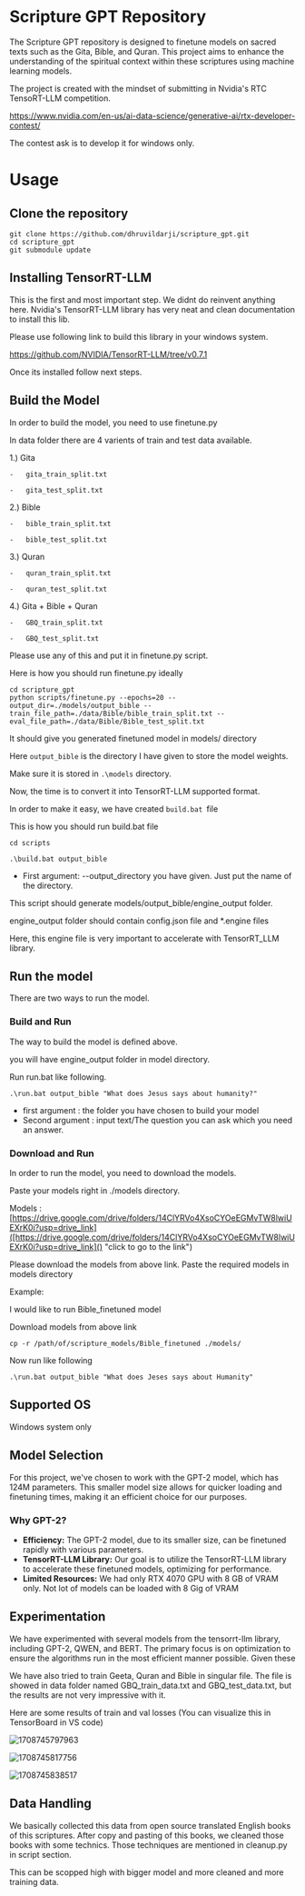 # Scripture GPT Repository

The Scripture GPT repository is designed to finetune models on sacred texts such as the Gita, Bible, and Quran. This project aims to enhance the understanding of the spiritual context within these scriptures using machine learning models.

The project is created with the mindset of submitting in Nvidia's RTC TensoRT-LLM competition.

https://www.nvidia.com/en-us/ai-data-science/generative-ai/rtx-developer-contest/

The contest ask is to develop it for windows only.

# Usage

## Clone the repository

```
git clone https://github.com/dhruvildarji/scripture_gpt.git
cd scripture_gpt
git submodule update
```

## Installing TensorRT-LLM

This is the first and most important step.
We didnt do reinvent anything here. Nvidia's TensorRT-LLM library has very neat and clean documentation to install this lib.

Please use following link to build this library in your windows system.

https://github.com/NVIDIA/TensorRT-LLM/tree/v0.7.1

Once its installed follow next steps.

## Build the Model

In order to build the model, you need to use finetune.py

In data folder there are 4 varients of train and test data available.

1.) Gita

    -	gita_train_split.txt

    -	gita_test_split.txt

2.) Bible

    -	bible_train_split.txt

    -	bible_test_split.txt

3.) Quran

    -	quran_train_split.txt

    -	quran_test_split.txt

4.) Gita + Bible + Quran

    -	GBQ_train_split.txt

    -	GBQ_test_split.txt

Please use any of this and put it in finetune.py script.

Here is how you should run finetune.py ideally

```
cd scripture_gpt
python scripts/finetune.py --epochs=20 --output_dir=./models/output_bible --train_file_path=./data/Bible/bible_train_split.txt --eval_file_path=./data/Bible/Bible_test_split.txt
```

It should give you generated finetuned model in models/ directory

Here `output_bible` is the directory I have given to store the model weights.

Make sure it is stored in `.\models` directory.

Now, the time is to convert it into TensorRT-LLM supported format.

In order to make it easy, we have created `build.bat `file

This is how you should run build.bat file

`cd scripts `

`.\build.bat output_bible`

* First argument: --output_directory you have given. Just put the name of the directory.

This script should generate models/output_bible/engine_output folder.

engine_output folder should contain config.json file and *.engine files

Here, this engine file is very important to accelerate with TensorRT_LLM library.

## Run the model

There are two ways to run the model.

### Build and Run

The way to build the model is defined above.

you will have engine_output folder in model directory.

Run run.bat like following.

`.\run.bat output_bible "What does Jesus says about humanity?"`

* first argument : the folder you have chosen to build your model
* Second argument : input text/The question you can ask which you need an answer.

### Download and Run

In order to run the model, you need to download the models.

Paste your models right in ./models directory.

Models : [https://drive.google.com/drive/folders/14ClYRVo4XsoCYOeEGMvTW8lwiUEXrK0i?usp=drive_link]([https://drive.google.com/drive/folders/14ClYRVo4XsoCYOeEGMvTW8lwiUEXrK0i?usp=drive_link]() "click to go to the link")

Please download the models from above link. Paste the required models in models directory

Example:

I would like to run Bible_finetuned model

Download models from above link

```
cp -r /path/of/scripture_models/Bible_finetuned ./models/
```

Now run like following

`.\run.bat output_bible "What does Jeses says about Humanity"`

## Supported OS

Windows system only

## Model Selection

For this project, we've chosen to work with the GPT-2 model, which has 124M parameters. This smaller model size allows for quicker loading and finetuning times, making it an efficient choice for our purposes.

### Why GPT-2?

- **Efficiency:** The GPT-2 model, due to its smaller size, can be finetuned rapidly with various parameters.
- **TensorRT-LLM Library:** Our goal is to utilize the TensorRT-LLM library to accelerate these finetuned models, optimizing for performance.
- **Limited Resources:** We had only RTX 4070 GPU with 8 GB of VRAM only. Not lot of models can be loaded with 8 Gig of VRAM

## Experimentation

We have experimented with several models from the tensorrt-llm library, including GPT-2, QWEN, and BERT. The primary focus is on optimization to ensure the algorithms run in the most efficient manner possible. Given these

We have also tried to train Geeta, Quran and Bible in singular file. The file is showed in data folder named GBQ_train_data.txt and GBQ_test_data.txt, but the results are not very impressive with it.

Here are some results of train and val losses (You can visualize this in TensorBoard in VS code)

![1708745797963](image/1708745797963.png)

![1708745817756](image/1708745817756.png)

![1708745838517](image/1708745838517.png)

## Data Handling

We basically collected this data from open source translated English books of this scriptures. After copy and pasting of this books, we cleaned those books with some technics. Those techniques are mentioned in cleanup.py in script section.

This can be scopped high with bigger model and more cleaned and more training data.

